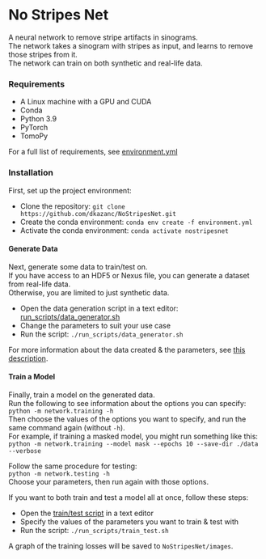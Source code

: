 # No Stripes Net

A neural network to remove stripe artifacts in sinograms.<br>
The network takes a sinogram with stripes as input, and learns to remove those stripes from it.<br>
The network can train on both synthetic and real-life data.<br>

### Requirements
 - A Linux machine with a GPU and CUDA
 - Conda
 - Python 3.9
 - PyTorch
 - TomoPy

For a full list of requirements, see [environment.yml](environment.yml)

### Installation

First, set up the project environment:
 - Clone the repository: `git clone https://github.com/dkazanc/NoStripesNet.git`
 - Create the conda environment: `conda env create -f environment.yml`
 - Activate the conda environment: `conda activate nostripesnet`
 
#### Generate Data
Next, generate some data to train/test on.<br>
If you have access to an HDF5 or Nexus file, you can generate a dataset from real-life data.<br>
Otherwise, you are limited to just synthetic data.<br>
 - Open the data generation script in a text editor: [run_scripts/data_generator.sh](run_scripts/data_generator.sh)
 - Change the parameters to suit your use case
 - Run the script: `./run_scripts/data_generator.sh`

For more information about the data created & the parameters, see [this description](simulator/README.md).

#### Train a Model
Finally, train a model on the generated data.<br>
Run the following to see information about the options you can specify:<br>
`python -m network.training -h`<br>
Then choose the values of the options you want to specify, and run the same command again (without `-h`).<br>
For example, if training a masked model, you might run something like this:<br>
`python -m network.training --model mask --epochs 10 --save-dir ./data --verbose`<br>

Follow the same procedure for testing:<br>
`python -m network.testing -h`<br>
Choose your parameters, then run again with those options.<br>

If you want to both train and test a model all at once, follow these steps:<br>
 - Open the [train/test script](run_scripts/train_test.sh) in a text editor
 - Specify the values of the parameters you want to train & test with
 - Run the script: `./run_scripts/train_test.sh`

A graph of the training losses will be saved to `NoStripesNet/images`.<br>